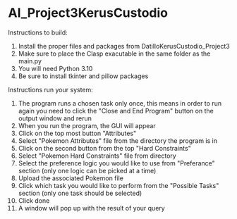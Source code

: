 # AI_Project3KerusCustodio

Instructions to build:
  1. Install the proper files and packages from DatilloKerusCustodio_Project3
  2. Make sure to place the Clasp exacutable in the same folder as the main.py
  3. You will need Python 3.10 
  4. Be sure to install tkinter and pillow packages
  
Instructions run your system:
  1. The program runs a chosen task only once, this means in order to run again you need to click the "Close and End Program" button on the output window and rerun
  2. When you run the program, the GUI will appear
  3. Click on the top most button "Attributes"
  4. Select "Pokemon Attributes" file from the directory the program is in
  5. Click on the second button from the top "Hard Constraints"
  6. Select "Pokemon Hard Constraints" file from directory
  7. Select the preference logic you would like to use from "Preferance" section (only one logic can be picked at a time)
  8. Upload the associated Pokemon file 
  9. Click which task you would like to perform from the "Possible Tasks" section (only one task should be selected)
  10. Click done
  11. A window will pop up with the result of your query 
